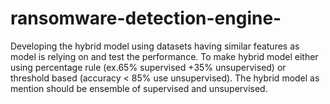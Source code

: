 # ransomware-detection-engine-
Developing the hybrid model using datasets having similar features as model is relying on and test the performance. To make hybrid model either using percentage rule (ex.65% supervised +35% unsupervised) or threshold based (accuracy &lt; 85% use unsupervised). The hybrid model as mention should be ensemble of supervised and unsupervised. 

